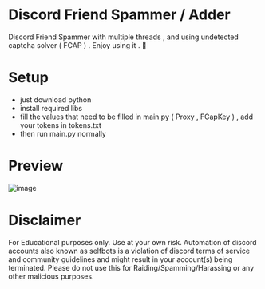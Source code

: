 # Discord Friend Spammer / Adder
Discord Friend Spammer with multiple threads , and using undetected captcha solver ( FCAP ) . 
Enjoy using it . 🚀

# Setup 
* just download python 
* install required libs 
* fill the values that need to be filled in main.py ( Proxy , FCapKey ) , add your tokens in tokens.txt 
* then run main.py normally 

# Preview 
![image](https://github.com/Exploited7/discord-friend-spammer/assets/143853197/0d047f81-33be-4c11-a7ad-d438a44d6e86)

# Disclaimer
For Educational purposes only. Use at your own risk. Automation of discord accounts also known as selfbots is a violation of discord terms of service and community guidelines and might result in your account(s) being terminated.
Please do not use this for Raiding/Spamming/Harassing or any other malicious purposes.
